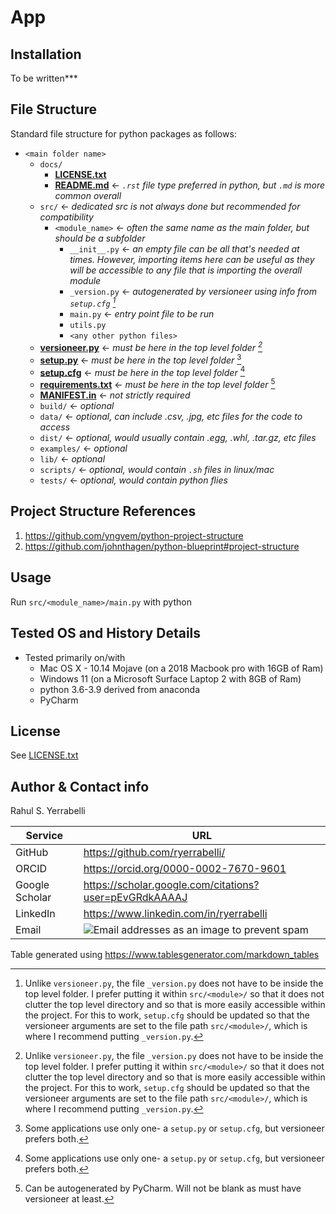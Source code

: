 # App


## Installation
To be written***

## File Structure
Standard file structure for python packages as follows:  
* `<main folder name>`
  * `docs/`  
    * **[LICENSE.txt](../docs/LICENSE.txt)**
    * **[README.md](../docs/LICENSE.txt)**         <- _`.rst` file type preferred in python, but `.md` is more common overall_
  * `src/`  <- _dedicated src is not always done but recommended for compatibility_
    * `<module_name>`       <- _often the same name as the main folder, but should be a subfolder_
      * `__init__.py`       <- _an empty file can be all that's needed at times. However, importing items here can be useful as they will be accessible to any file that is importing the overall module_ 
      * `_version.py`       <- _autogenerated by versioneer using info from `setup.cfg` [^1]_
      * `main.py`           <- _entry point file to be run_
      * `utils.py`
      * `<any other python files>`
  * **[versioneer.py](../versioneer.py)**         <- _must be here in the top level folder [^1]_
  * **[setup.py](../setup.py)**                   <- _must be here in the top level folder_ [^2]
  * **[setup.cfg](../setup.cfg)**                 <- _must be here in the top level folder_ [^2] 
  * **[requirements.txt](../requirements.txt)**   <- _must be here in the top level folder_ [^3]
  * **[MANIFEST.in](../MANIFEST.in)**             <- _not strictly required_
  * `build/`      <- _optional_
  * `data/`       <- _optional, can include .csv, .jpg, etc files for the code to access_
  * `dist/`       <- _optional, would usually contain .egg, .whl, .tar.gz, etc files_
  * `examples/`   <- _optional_
  * `lib/`        <- _optional_
  * `scripts/`    <- _optional, would contain `.sh` files in linux/mac_
  * `tests/`      <- _optional, would contain python flies_
  

[^1]: Unlike `versioneer.py`, the file `_version.py` does not have to be inside the top level folder. I prefer  putting it within `src/<module>/` so that it does not clutter the top level directory and so that is more easily accessible within the project. For this to work, `setup.cfg` should be updated so that the versioneer arguments are set to the file path `src/<module>/`, which is where I recommend  putting `_version.py`.  
[^2]: Some applications use only one- a `setup.py` or `setup.cfg`, but versioneer prefers both.    
[^3]: Can be autogenerated by PyCharm. Will not be blank as must have versioneer at least.


## Project Structure References
1. https://github.com/yngvem/python-project-structure
1. https://github.com/johnthagen/python-blueprint#project-structure 


## Usage
Run `src/<module_name>/main.py` with python


## Tested OS and History Details  
* Tested primarily on/with
  * Mac OS X - 10.14 Mojave (on a 2018 Macbook pro with 16GB of Ram)
  * Windows 11 (on a Microsoft Surface Laptop 2 with 8GB of Ram)
  * python 3.6-3.9 derived from anaconda 
  * PyCharm  


## License
See [LICENSE.txt](LICENSE.txt)


## Author & Contact info
Rahul S. Yerrabelli  

| Service        	| URL                                                                                                	|
|----------------	|----------------------------------------------------------------------------------------------------	|
| GitHub         	| https://github.com/ryerrabelli/                                                                    	|
| ORCID          	| https://orcid.org/0000-0002-7670-9601                                                              	|
| Google Scholar 	| https://scholar.google.com/citations?user=pEvGRdkAAAAJ                                             	|
| LinkedIn       	| https://www.linkedin.com/in/ryerrabelli                                                            	|
| Email          	| ![Email addresses as an image to prevent spam](email-address-image.png "Email Addresses as Image") 	|

Table generated using https://www.tablesgenerator.com/markdown_tables